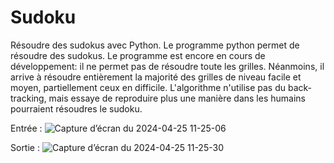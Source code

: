 # Sudoku
Résoudre des sudokus avec Python.
Le programme python permet de résoudre des sudokus.
Le programme est encore en cours de développement: il ne permet pas de résoudre toute les grilles.
Néanmoins, il arrive à résoudre entièrement la majorité des grilles de niveau facile et moyen, 
partiellement ceux en difficile.
L'algorithme n'utilise pas du back-tracking, mais essaye de reproduire plus une manière
dans les humains pourraient résoudres le sudoku.

Entrée :
![Capture d’écran du 2024-04-25 11-25-06](https://github.com/MSengler/Sudoku/assets/144023830/791a5c95-7144-4bc2-a8c5-f98a6c0fab19)

Sortie :
![Capture d’écran du 2024-04-25 11-25-30](https://github.com/MSengler/Sudoku/assets/144023830/e9a73c30-0098-4f49-9698-0fa71dd19df8)
